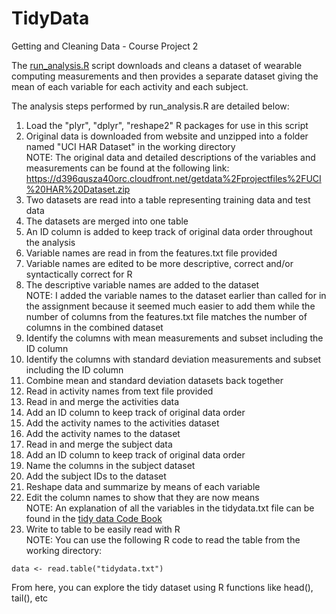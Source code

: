 # TidyData
Getting and Cleaning Data - Course Project 2

The [run_analysis.R](https://github.com/SGandia/TidyData/blob/master/run_analysis.R) script downloads and cleans a dataset of wearable computing measurements and then provides a separate dataset giving the mean of each variable for each
activity and each subject.   
   
The analysis steps performed by run_analysis.R are detailed below:   
   
1. Load the "plyr", "dplyr", "reshape2" R packages for use in this script   
2. Original data is downloaded from website and unzipped into a folder named "UCI HAR Dataset" in the working directory   
NOTE: The original data and detailed descriptions of the variables and measurements can be found at the following link: https://d396qusza40orc.cloudfront.net/getdata%2Fprojectfiles%2FUCI%20HAR%20Dataset.zip   
3. Two datasets are read into a table representing training data and test data     
4. The datasets are merged into one table
5. An ID column is added to keep track of original data order throughout the analysis   
6. Variable names are read in from the features.txt file provided    
7. Variable names are edited to be more descriptive, correct and/or syntactically correct for R   
8. The descriptive variable names are added to the dataset   
NOTE: I added the variable names to the dataset earlier than called for in the assignment because it seemed much easier to add them while the number of columns from the features.txt file matches the number of columns in the combined dataset   
9. Identify the columns with mean measurements and subset including the ID column    
10. Identify the columns with standard deviation measurements and subset including the ID column   
11. Combine mean and standard deviation datasets back together   
12. Read in activity names from text file provided     
13. Read in and merge the activities data    
14. Add an ID column to keep track of original data order   
15. Add the activity names to the activities dataset    
16. Add the activity names to the dataset   
17. Read in and merge the subject data   
18. Add an ID column to keep track of original data order   
19. Name the columns in the subject dataset   
20. Add the subject IDs to the dataset   
21. Reshape data and summarize by means of each variable     
22. Edit the column names to show that they are now means   
NOTE: An explanation of all the variables in the tidydata.txt file can be found in the [tidy data Code Book](https://github.com/SGandia/TidyData/blob/master/tidydataCodeBook.md)   
23. Write to table to be easily read with R   
NOTE: You can use the following R code to read the table from the working directory:   
```
data <- read.table("tidydata.txt")   
```
From here, you can explore the tidy dataset using R functions like head(), tail(), etc   


